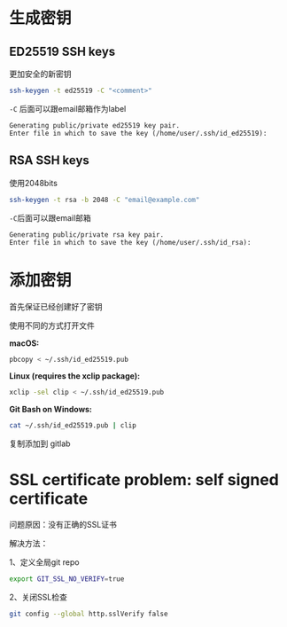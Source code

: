 # 生成密钥

## ED25519 SSH keys

更加安全的新密钥

```bash
ssh-keygen -t ed25519 -C "<comment>"
```

` -C ` 后面可以跟email邮箱作为label

```text
Generating public/private ed25519 key pair.
Enter file in which to save the key (/home/user/.ssh/id_ed25519):
```

## RSA SSH keys

使用2048bits
```bash
ssh-keygen -t rsa -b 2048 -C "email@example.com"
```

`-C`后面可以跟email邮箱
```text
Generating public/private rsa key pair.
Enter file in which to save the key (/home/user/.ssh/id_rsa):
```

# 添加密钥

首先保证已经创建好了密钥

使用不同的方式打开文件

**macOS:**
```bash
pbcopy < ~/.ssh/id_ed25519.pub
```

**Linux (requires the xclip package):**
```bash
xclip -sel clip < ~/.ssh/id_ed25519.pub
```

**Git Bash on Windows:**
```bash
cat ~/.ssh/id_ed25519.pub | clip
```

复制添加到 gitlab

# SSL certificate problem: self signed certificate

问题原因：没有正确的SSL证书

解决方法：

1、定义全局git repo
```bash
export GIT_SSL_NO_VERIFY=true
```

2、关闭SSL检查
```bash
git config --global http.sslVerify false
```
